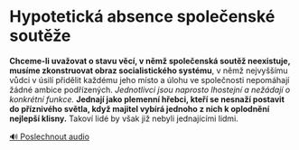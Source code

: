 # Hypotetická absence společenské soutěže

**Chceme-li uvažovat o stavu věcí, v němž společenská soutěž neexistuje, musíme zkonstruovat obraz socialistického systému**, v němž nejvyššímu vůdci v úsilí přidělit každému jeho místo a úlohu ve společnosti nepomáhají žádné ambice podřízených. *Jednotlivci jsou naprosto lhostejní a nežádají o konkrétní funkce.* **Jednají jako plemenní hřebci, kteří se nesnaží postavit do příznivého světla, když majitel vybírá jednoho z nich k oplodnění nejlepší klisny.** Takoví lidé by však již nebyli jednajícími lidmi.

[🔊 Poslechnout audio](/data/7-paragraphs/audio/chapter_56/para_001-Chceme-li-uvaovat-o-stavu-vc-v-nm-spoleensk.mp3) 